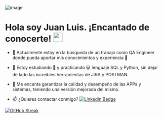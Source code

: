 ![image](https://github.com/user-attachments/assets/ea0c18bb-5e92-4917-ae7b-671674def367)

<h1>
  Hola soy Juan Luis. ¡Encantado de conocerte!
  <img decoding="async" src="https://media.giphy.com/media/hvRJCLFzcasrR4ia7z/giphy.gif" width="30px"/>
</h1>

* :telescope: Actualmente estoy en la búsqueda de un trabajo como QA Engineer donde pueda aportar mis conocimientos y experiencia :muscle:

* :seedling: Estoy estudiando :blue_book: y practicando :computer: lenguaje SQL y Python, sin dejar de lado las increíbles herramientas de JIRA y POSTMAN.

* :heartbeat: Me encanta garantizar la calidad y desempeño de las APPs y sistemas, teniendo una versión mejorada del mismo. 

* :mailbox: ¿Quieres contactar conmigo? [![Linkedin Badge](https://img.shields.io/badge/-Juan-blue?style=flat&logo=Linkedin&logoColor=white)](www.linkedin.com/in/juan-luis-104a2a125/)

[![GitHub Streak](http://github-readme-streak-stats.herokuapp.com?user=jlbv831623&theme=dark&background=000000)](https://git.io/streak-stats)

